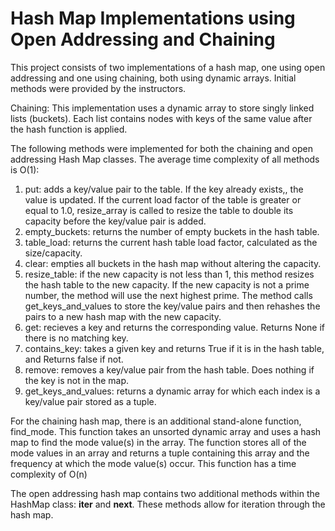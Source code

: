 # Hash Map Implementations using Open Addressing and Chaining

This project consists of two implementations of a hash map, one using open addressing and one using chaining, both using dynamic arrays.  Initial methods were provided by the instructors.

Chaining:
This implementation uses a dynamic array to store singly linked lists (buckets). Each list contains nodes with keys of the same value after the hash function is applied.

The following methods were implemented for both the chaining and open addressing Hash Map classes. The average time complexity of all methods is O(1):

1. put: adds a key/value pair to the table. If the key already exists,, the value is updated. If the current load factor of the table is greater or equal to 1.0, resize_array is called to resize the table to double its capacity before the key/value pair is added.
2. empty_buckets: returns the number of empty buckets in the hash table.
3. table_load: returns the current hash table load factor, calculated as the size/capacity.
4. clear: empties all buckets in the hash map without altering the capacity.
5. resize_table: if the new capacity is not less than 1, this method resizes the hash table to the new capacity. If the new capacity is not a prime number, the method will use the next highest prime. The method calls get_keys_and_values to store the key/value pairs and then rehashes the pairs to a new hash map with the new capacity.
6. get: recieves a key and returns the corresponding value. Returns None if there is no matching key.
7. contains_key: takes a given key and returns True if it is in the hash table, and Returns false if not.
8. remove: removes a key/value pair from the hash table. Does nothing if the key is not in the map.
9. get_keys_and_values: returns a dynamic array for which each index is a key/value pair stored as a tuple.

For the chaining hash map, there is an additional stand-alone function, find_mode. This function takes an unsorted dynamic array and uses a hash map to find the mode value(s) in the array. The function stores all of the mode values in an array and returns a tuple containing this array and the frequency at which the mode value(s) occur. This function has a time complexity of O(n)

The open addressing hash map contains two additional methods within the HashMap class: __iter__ and __next__. These methods allow for iteration through the hash map.


